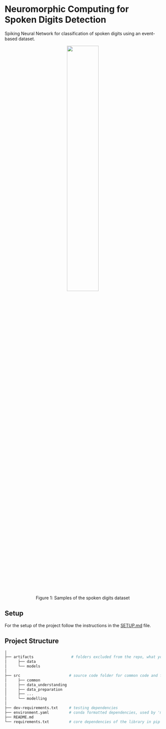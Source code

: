 # Neuromorphic Computing for Spoken Digits Detection

Spiking Neural Network for classification of spoken digits using an event-based dataset.

<div style="text-align: center">
    <img src="docs/img/spiking_neuron.png" width="45%" height="45%">
    <p style="text-align: center"> Figure 1: Samples of the spoken digits dataset </p>
</div>

## Setup

For the setup of the project follow the instructions in the [SETUP.md](docs/SETUP.md) file.

## Project Structure

```bash
│
├── artifacts                 # folders excluded from the repo, what you store here it won't be store in the repo
│     ├── data
│     └── models
│
├── src                      # source code folder for common code and for CRISP-DM steps
│     ├── common
│     ├── data_understanding
│     ├── data_preparation
│     ├── ...               
│     └── modelling
│
├── dev-requirements.txt     # testing dependencies
├── environment.yaml         # conda formatted dependencies, used by 'make init' to create the virtualenv
├── README.md                
└── requirements.txt         # core dependencies of the library in pip format
```
